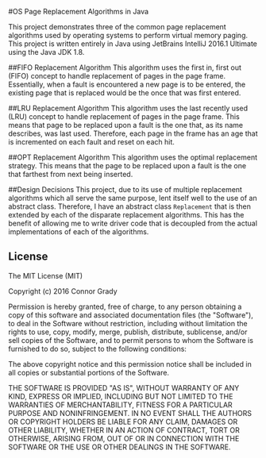 #OS Page Replacement Algorithms in Java

This project demonstrates three of the common page replacement algorithms used by operating systems to perform virtual memory paging. This project is written entirely in Java using JetBrains IntelliJ 2016.1 Ultimate using the Java JDK 1.8.

##FIFO Replacement Algorithm
This algorithm uses the first in, first out (FIFO) concept to handle replacement of pages in the page frame. Essentially, when a fault is encountered a new page is to be entered, the existing page that is replaced would be the once that was first entered.

##LRU Replacement Algorithm
This algorithm uses the last recently used (LRU) concept to handle replacement of pages in the page frame. This means that page to be replaced upon a fault is the one that, as its name describes, was last used. Therefore, each page in the frame has an age that is incremented on each fault and reset on each hit.

##OPT Replacement Algorithm
This algorithm uses the optimal replacement strategy. This means that the page to be replaced upon a fault is the one that farthest from next being inserted.

##Design Decisions
This project, due to its use of multiple replacement algorithms which all serve the same purpose, lent itself well to the use of an abstract class. Therefore, I have an abstract class `Replacement` that is then extended by each of the disparate replacement algorithms. This has the benefit of allowing me to write driver code that is decoupled from the actual implementations of each of the algorithms.

## License
The MIT License (MIT)

Copyright (c) 2016 Connor Grady

Permission is hereby granted, free of charge, to any person obtaining a copy
of this software and associated documentation files (the "Software"), to deal
in the Software without restriction, including without limitation the rights
to use, copy, modify, merge, publish, distribute, sublicense, and/or sell
copies of the Software, and to permit persons to whom the Software is
furnished to do so, subject to the following conditions:

The above copyright notice and this permission notice shall be included in all
copies or substantial portions of the Software.

THE SOFTWARE IS PROVIDED "AS IS", WITHOUT WARRANTY OF ANY KIND, EXPRESS OR
IMPLIED, INCLUDING BUT NOT LIMITED TO THE WARRANTIES OF MERCHANTABILITY,
FITNESS FOR A PARTICULAR PURPOSE AND NONINFRINGEMENT. IN NO EVENT SHALL THE
AUTHORS OR COPYRIGHT HOLDERS BE LIABLE FOR ANY CLAIM, DAMAGES OR OTHER
LIABILITY, WHETHER IN AN ACTION OF CONTRACT, TORT OR OTHERWISE, ARISING FROM,
OUT OF OR IN CONNECTION WITH THE SOFTWARE OR THE USE OR OTHER DEALINGS IN THE
SOFTWARE.